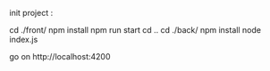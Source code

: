 init project :

cd ./front/
npm install
npm run start
cd ..
cd ./back/
npm install
node index.js

go on http://localhost:4200